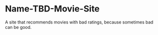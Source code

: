 # Name-TBD-Movie-Site
A site that recommends movies with bad ratings, because sometimes bad can be good.
